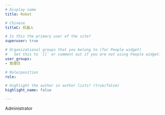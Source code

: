 ```yaml
---
# Display name
title: Robot

# Chinese
titleC: 机器人

# Is this the primary user of the site?
superuser: true

# Organizational groups that you belong to (for People widget)
#   Set this to `[]` or comment out if you are not using People widget.
user_groups:
- 管理员

# Role/position
role:

# Highlight the author in author lists? (true/false)
highlight_name: false

---
```


Administrator

